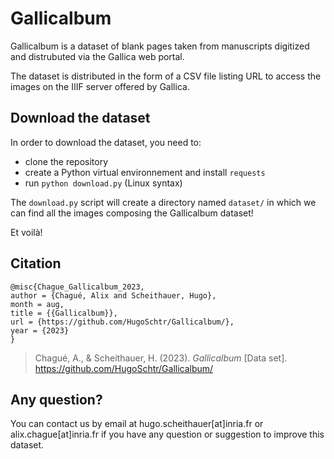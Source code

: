 # Gallicalbum

Gallicalbum is a dataset of blank pages taken from manuscripts digitized and distrubuted via the Gallica web portal.

The dataset is distributed in the form of a CSV file listing URL to access the images on the IIIF server offered by Gallica. 

## Download the dataset

In order to download the dataset, you need to:

- clone the repository
- create a Python virtual environnement and install `requests`
- run `python download.py` (Linux syntax)

The `download.py` script will create a directory named `dataset/` in which we can find all the images composing the Gallicalbum dataset!

Et voilà!

## Citation

```
@misc{Chague_Gallicalbum_2023,
author = {Chagué, Alix and Scheithauer, Hugo},
month = aug,
title = {{Gallicalbum}},
url = {https://github.com/HugoSchtr/Gallicalbum/},
year = {2023}
}
```

> Chagué, A., & Scheithauer, H. (2023). *Gallicalbum* [Data set]. https://github.com/HugoSchtr/Gallicalbum/


## Any question?

You can contact us by email at hugo.scheithauer[at]inria.fr or alix.chague[at]inria.fr if you have any question or suggestion to improve this dataset.